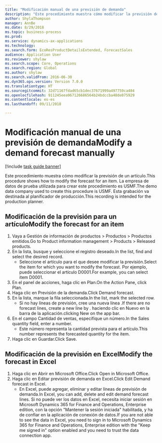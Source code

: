 ```yaml
--- 
title: "Modificación manual de una previsión de demanda"
description: "Este procedimiento muestra cómo modificar la previsión de un artículo."
author: ShylaThompson
manager: AnnBe
ms.date: 8/29/2018
ms.topic: business-process
ms.prod: 
ms.service: dynamics-ax-applications
ms.technology: 
ms.search.form: EcoResProductDetailsExtended, ForecastSales
audience: Application User
ms.reviewer: shylaw
ms.search.scope: Core, Operations
ms.search.region: Global
ms.author: shylaw
ms.search.validFrom: 2016-06-30
ms.dyn365.ops.version: Version 7.0.0
ms.translationtype: HT
ms.sourcegitcommit: 32d71167fdad65cb1dec37671999a497759ca484
ms.openlocfilehash: 911245eea967126686564b24bdccba48de075929
ms.contentlocale: es-es
ms.lasthandoff: 09/11/2018

---
```

# <a name="modify-a-demand-forecast-manually"></a><span data-ttu-id="f84a1-103">Modificación manual de una previsión de demanda</span><span class="sxs-lookup"><span data-stu-id="f84a1-103">Modify a demand forecast manually</span></span>

[!include [task guide banner](../../includes/task-guide-banner.md)]

<span data-ttu-id="f84a1-104">Este procedimiento muestra cómo modificar la previsión de un artículo.</span><span class="sxs-lookup"><span data-stu-id="f84a1-104">This procedure shows how to modify the forecast for an item.</span></span> <span data-ttu-id="f84a1-105">La empresa de datos de prueba utilizada para crear este procedimiento es USMF.</span><span class="sxs-lookup"><span data-stu-id="f84a1-105">The demo data company used to create this procedure is USMF.</span></span> <span data-ttu-id="f84a1-106">Esta grabación va destinada al planificador de producción.</span><span class="sxs-lookup"><span data-stu-id="f84a1-106">This recording is intended for the production planner.</span></span> 


## <a name="modify-the-forecast-for-an-item"></a><span data-ttu-id="f84a1-107">Modificación de la previsión para un artículo</span><span class="sxs-lookup"><span data-stu-id="f84a1-107">Modify the forecast for an item</span></span>
1. <span data-ttu-id="f84a1-108">Vaya a Gestión de información de productos > Productos > Productos emitidos.</span><span class="sxs-lookup"><span data-stu-id="f84a1-108">Go to Product information management > Products > Released products.</span></span>
2. <span data-ttu-id="f84a1-109">En la lista, busque y seleccione el registro deseado.</span><span class="sxs-lookup"><span data-stu-id="f84a1-109">In the list, find and select the desired record.</span></span>
    * <span data-ttu-id="f84a1-110">Seleccione el artículo para el que desee modificar la previsión.</span><span class="sxs-lookup"><span data-stu-id="f84a1-110">Select the item for which you want to modify the forecast.</span></span> <span data-ttu-id="f84a1-111">Por ejemplo, puede seleccionar el artículo D0001.</span><span class="sxs-lookup"><span data-stu-id="f84a1-111">For example, you can select item D0001.</span></span>  
3. <span data-ttu-id="f84a1-112">En el panel de acciones, haga clic en Plan.</span><span class="sxs-lookup"><span data-stu-id="f84a1-112">On the Action Pane, click Plan.</span></span>
4. <span data-ttu-id="f84a1-113">Haga clic en Previsión de la demanda.</span><span class="sxs-lookup"><span data-stu-id="f84a1-113">Click Demand forecast.</span></span>
5. <span data-ttu-id="f84a1-114">En la lista, marque la fila seleccionada.</span><span class="sxs-lookup"><span data-stu-id="f84a1-114">In the list, mark the selected row.</span></span>
    * <span data-ttu-id="f84a1-115">Si no hay líneas de previsión, cree una nueva línea  .</span><span class="sxs-lookup"><span data-stu-id="f84a1-115">If there are no forecast lines, create a new line by  .</span></span> <span data-ttu-id="f84a1-116">haciendo clic en Nuevo en la barra de la aplicación.</span><span class="sxs-lookup"><span data-stu-id="f84a1-116">clicking New on the app bar.</span></span>  
6. <span data-ttu-id="f84a1-117">En el campo Cantidad de ventas, especifique un número.</span><span class="sxs-lookup"><span data-stu-id="f84a1-117">In the Sales quantity field, enter a number.</span></span>
    * <span data-ttu-id="f84a1-118">Este número representa la cantidad prevista para el artículo.</span><span class="sxs-lookup"><span data-stu-id="f84a1-118">This number represents the forecasted quantity for the item.</span></span>  
7. <span data-ttu-id="f84a1-119">Haga clic en Guardar.</span><span class="sxs-lookup"><span data-stu-id="f84a1-119">Click Save.</span></span>

## <a name="modify-the-forecast-in-excel"></a><span data-ttu-id="f84a1-120">Modificación de la previsión en Excel</span><span class="sxs-lookup"><span data-stu-id="f84a1-120">Modify the forecast in Excel</span></span>
1. <span data-ttu-id="f84a1-121">Haga clic en Abrir en Microsoft Office.</span><span class="sxs-lookup"><span data-stu-id="f84a1-121">Click Open in Microsoft Office.</span></span>
2. <span data-ttu-id="f84a1-122">Haga clic en Editar previsión de demanda en Excel.</span><span class="sxs-lookup"><span data-stu-id="f84a1-122">Click Edit Demand forecast in Excel.</span></span>
    * <span data-ttu-id="f84a1-123">En Excel, puede agregar, eliminar y editar líneas de previsión de demanda.</span><span class="sxs-lookup"><span data-stu-id="f84a1-123">In Excel, you can add, delete and edit demand forecast lines.</span></span> <span data-ttu-id="f84a1-124">Si no puede ver los datos en Excel, necesita iniciar sesión en Microsoft Dynamics 365 for Finance and Operations, Enterprise edition, con la opción "Mantener la sesión iniciada" habilitada, y ha de confiar en la aplicación de conexión de datos.</span><span class="sxs-lookup"><span data-stu-id="f84a1-124">If you are not able to see the data in Excel, you need to sign in to Microsoft Dynamics 365 for Finance and Operations, Enterprise edition with the "Keep me signed in" option enabled and you need to trust the data connection app.</span></span>  


